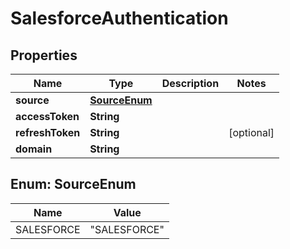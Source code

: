 

# SalesforceAuthentication


## Properties

| Name | Type | Description | Notes |
|------------ | ------------- | ------------- | -------------|
|**source** | [**SourceEnum**](#SourceEnum) |  |  |
|**accessToken** | **String** |  |  |
|**refreshToken** | **String** |  |  [optional] |
|**domain** | **String** |  |  |



## Enum: SourceEnum

| Name | Value |
|---- | -----|
| SALESFORCE | &quot;SALESFORCE&quot; |




